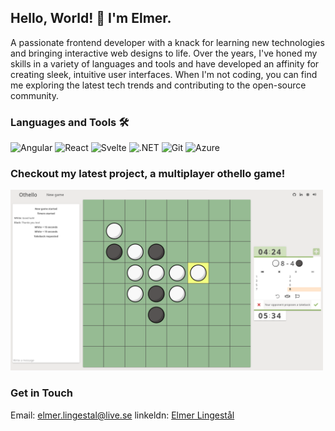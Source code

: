 ## Hello, World! :wave: I'm Elmer.
A passionate frontend developer with a knack for learning new technologies and bringing interactive web designs to life. Over the years, I've honed my skills in a variety of languages and tools and have developed an affinity for creating sleek, intuitive user interfaces. When I'm not coding, you can find me exploring the latest tech trends and contributing to the open-source community.

### Languages and Tools :hammer_and_wrench:
![Angular](https://img.shields.io/badge/-Angular-DD0031?style=for-the-badge&logo=angular&logoColor=white)
![React](https://img.shields.io/badge/-React-61DAFB?style=for-the-badge&logo=react&logoColor=black)
![Svelte](https://img.shields.io/badge/-Svelte-FF3E00?style=for-the-badge&logo=svelte&logoColor=white)
![.NET](https://img.shields.io/badge/-.NET-5C2D91?style=for-the-badge&logo=.net&logoColor=white)
![Git](https://img.shields.io/badge/-Git-F05032?style=for-the-badge&logo=git&logoColor=white)
![Azure](https://img.shields.io/badge/-Azure-0089D6?style=for-the-badge&logo=microsoft-azure&logoColor=white)


### Checkout my latest project, a multiplayer othello game!
[<img alt="alt_text" width="500px" src="./images/othello_sc.png" />](https://othello-frontend.fly.dev/)


### Get in Touch
Email: elmer.lingestal@live.se
linkeldn: [Elmer Lingestål](https://www.linkedin.com/in/elmer-lingest%C3%A5l-3571021a8/)
